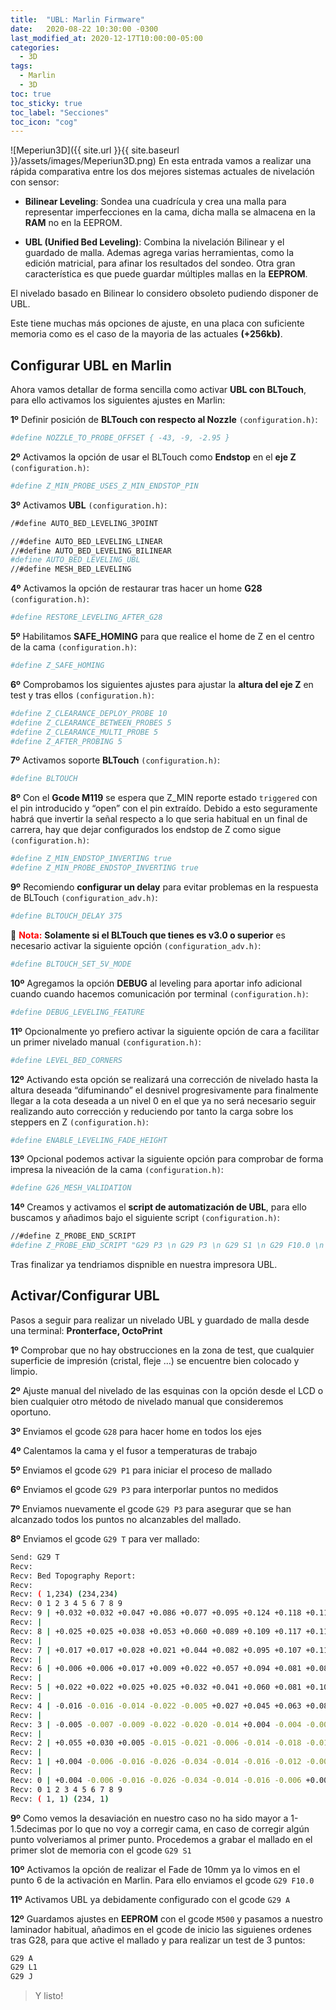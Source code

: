 ```yaml
---
title:  "UBL: Marlin Firmware"
date:   2020-08-22 10:30:00 -0300
last_modified_at: 2020-12-17T10:00:00-05:00
categories:
  - 3D
tags:
  - Marlin
  - 3D
toc: true
toc_sticky: true
toc_label: "Secciones"
toc_icon: "cog"
---
```


![Meperiun3D]({{ site.url }}{{ site.baseurl }}/assets/images/Meperiun3D.png)
En esta entrada vamos a realizar una rápida comparativa entre los dos mejores sistemas actuales de nivelación con sensor:

- **Bilinear Leveling**: Sondea una cuadrícula y crea una malla para representar imperfecciones en la cama, dicha malla se almacena en la **RAM** no en la EEPROM.

- **UBL (Unified Bed Leveling)**: Combina la nivelación Bilinear y el guardado de malla. Ademas agrega varias herramientas, como la edición matricial, para afinar los resultados del sondeo. Otra gran característica es que puede guardar múltiples mallas en la **EEPROM**.

El nivelado basado en Bilinear lo considero obsoleto pudiendo disponer de UBL.

Este tiene muchas más opciones de ajuste, en una placa con suficiente memoria como es el caso de la mayoria de las actuales **(+256kb)**.

## Configurar UBL en Marlin 

Ahora vamos detallar de forma sencilla como activar **UBL con BLTouch**, para ello activamos los siguientes ajustes en Marlin:

**1º** Definir posición de **BLTouch con respecto al Nozzle** `(configuration.h)`:

```bash
#define NOZZLE_TO_PROBE_OFFSET { -43, -9, -2.95 }
```

**2º** Activamos la opción de usar el BLTouch como **Endstop** en el **eje Z** `(configuration.h)`:

```bash
#define Z_MIN_PROBE_USES_Z_MIN_ENDSTOP_PIN
```

**3º** Activamos **UBL** `(configuration.h)`:

```bash
/#define AUTO_BED_LEVELING_3POINT

//#define AUTO_BED_LEVELING_LINEAR
//#define AUTO_BED_LEVELING_BILINEAR
#define AUTO_BED_LEVELING_UBL
//#define MESH_BED_LEVELING
```

**4º** Activamos la opción de restaurar tras hacer un home **G28** `(configuration.h)`:

```bash
#define RESTORE_LEVELING_AFTER_G28
```

**5º** Habilitamos **SAFE_HOMING** para que realice el home de Z en el centro de la cama `(configuration.h)`:

```bash
#define Z_SAFE_HOMING
```

**6º** Comprobamos los siguientes ajustes para ajustar la **altura del eje Z** en test y tras ellos `(configuration.h)`:

```bash
#define Z_CLEARANCE_DEPLOY_PROBE 10
#define Z_CLEARANCE_BETWEEN_PROBES 5
#define Z_CLEARANCE_MULTI_PROBE 5
#define Z_AFTER_PROBING 5
```

**7º** Activamos soporte **BLTouch** `(configuration.h)`:

```bash
#define BLTOUCH
```

**8º** Con el **Gcode M119** se espera que Z_MIN reporte estado `triggered` con el pin introducido y “open” con el pin extraído. Debido a esto seguramente habrá que invertir la señal respecto a lo que seria habitual en un final de carrera, hay que dejar configurados los endstop de Z como sigue `(configuration.h)`:

```bash
#define Z_MIN_ENDSTOP_INVERTING true
#define Z_MIN_PROBE_ENDSTOP_INVERTING true
```

**9º** Recomiendo **configurar un delay** para evitar problemas en la respuesta de BLTouch `(configuration_adv.h)`:

```bash
#define BLTOUCH_DELAY 375
```

📝 <span style="color:red">**Nota:**</span> **Solamente si el BLTouch que tienes es v3.0 o superior** es necesario activar la siguiente opción `(configuration_adv.h)`:

```bash
#define BLTOUCH_SET_5V_MODE
```

**10º** Agregamos la opción **DEBUG** al leveling para aportar info adicional cuando cuando hacemos comunicación por terminal `(configuration.h)`:

```bash
#define DEBUG_LEVELING_FEATURE
```

**11º** Opcionalmente yo prefiero activar la siguiente opción de cara a facilitar un primer nivelado manual `(configuration.h)`:

```bash
#define LEVEL_BED_CORNERS
```

**12º** Activando esta opción se realizará una corrección de nivelado hasta la altura deseada “difuminando” el desnivel progresivamente para finalmente llegar a la cota deseada a un nivel 0 en el que ya no será necesario seguir realizando auto corrección y reduciendo por tanto la carga sobre los steppers en Z `(configuration.h)`:

```bash
#define ENABLE_LEVELING_FADE_HEIGHT
```

**13º** Opcional podemos activar la siguiente opción para comprobar de forma impresa la niveación de la cama `(configuration.h)`:

```bash
#define G26_MESH_VALIDATION
```

**14º** Creamos y activamos el **script de automatización de UBL**, para ello buscamos y añadimos bajo el siguiente script `(configuration.h)`:

```bash
//#define Z_PROBE_END_SCRIPT
#define Z_PROBE_END_SCRIPT "G29 P3 \n G29 P3 \n G29 S1 \n G29 F10.0 \n G29 A \n M500 \n G29 T \n M300 S440 P200 \n M300 S660 P250 \n M300 S880 P300"
```

Tras finalizar ya tendriamos dispnible en nuestra impresora UBL.

## Activar/Configurar UBL

Pasos a seguir para realizar un nivelado UBL y guardado de malla desde una terminal: **Pronterface, OctoPrint**

**1º** Comprobar que no hay obstrucciones en la zona de test, que cualquier superficie de impresión (cristal, fleje …) se encuentre bien colocado y limpio.

**2º** Ajuste manual del nivelado de las esquinas con la opción desde el LCD o bien cualquier otro método de nivelado manual que consideremos oportuno.

**3º** Enviamos el gcode `G28` para hacer home en todos los ejes

**4º** Calentamos la cama y el fusor a temperaturas de trabajo

**5º** Enviamos el gcode `G29 P1` para iniciar el proceso de mallado

**6º** Enviamos el gcode `G29 P3` para interporlar puntos no medidos

**7º** Enviamos nuevamente el gcode `G29 P3` para asegurar que se han alcanzado todos los puntos no alcanzables del mallado.

**8º** Enviamos el gcode `G29 T` para ver mallado:

```bash
Send: G29 T
Recv:
Recv: Bed Topography Report:
Recv:
Recv: ( 1,234) (234,234)
Recv: 0 1 2 3 4 5 6 7 8 9
Recv: 9 | +0.032 +0.032 +0.047 +0.086 +0.077 +0.095 +0.124 +0.118 +0.111 +0.114
Recv: |
Recv: 8 | +0.025 +0.025 +0.038 +0.053 +0.060 +0.089 +0.109 +0.117 +0.115 +0.113
Recv: |
Recv: 7 | +0.017 +0.017 +0.028 +0.021 +0.044 +0.082 +0.095 +0.107 +0.119 +0.131
Recv: |
Recv: 6 | +0.006 +0.006 +0.017 +0.009 +0.022 +0.057 +0.094 +0.081 +0.081 +0.081
Recv: |
Recv: 5 | +0.022 +0.022 +0.025 +0.025 +0.032 +0.041 +0.060 +0.081 +0.103 +0.124
Recv: |
Recv: 4 | -0.016 -0.016 -0.014 -0.022 -0.005 +0.027 +0.045 +0.063 +0.082 +0.100
Recv: |
Recv: 3 | -0.005 -0.007 -0.009 -0.022 -0.020 -0.014 +0.004 -0.004 -0.004 -0.004
Recv: |
Recv: 2 | +0.055 +0.030 +0.005 -0.015 -0.021 -0.006 -0.014 -0.018 -0.018 -0.018
Recv: |
Recv: 1 | +0.004 -0.006 -0.016 -0.026 -0.034 -0.014 -0.016 -0.012 -0.008 -0.005
Recv: |
Recv: 0 | +0.004 -0.006 -0.016 -0.026 -0.034 -0.014 -0.016 -0.006 +0.004 +0.013
Recv: 0 1 2 3 4 5 6 7 8 9
Recv: ( 1, 1) (234, 1)
```

**9º** Como vemos la desaviación en nuestro caso no ha sido mayor a 1-1.5decimas por lo que no voy a corregir cama, en caso de corregir algún punto volveriamos al primer punto. Procedemos a grabar el mallado en el primer slot de memoria con el gcode `G29 S1`

**10º** Activamos la opción de realizar el Fade de 10mm ya lo vimos en el punto 6 de la activación en Marlin. Para ello enviamos el gcode `G29 F10.0`

**11º** Activamos UBL ya debidamente configurado con el gcode `G29 A`

**12º** Guardamos ajustes en **EEPROM** con el gcode `M500` y pasamos a nuestro laminador habitual, añadimos en el gcode de inicio las siguienes ordenes tras G28, para que active el mallado y para realizar un test de 3 puntos:

```bash
G29 A
G29 L1
G29 J
```

> Y listo!
